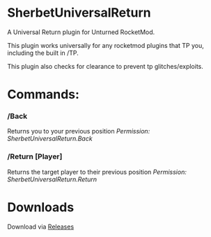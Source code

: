 # SherbetUniversalReturn
A Universal Return plugin for Unturned RocketMod.

This plugin works universally for any rocketmod plugins that TP you, including the built in /TP.

This plugin also checks for clearance to prevent tp glitches/exploits.

# Commands:

### /Back
Returns you to your previous position
*Permission: SherbetUniversalReturn.Back*


### /Return [Player]
Returns the target player to their previous position
*Permission: SherbetUniversalReturn.Return*


# Downloads
Download via <a href="https://github.com/ShimmyMySherbet/SherbetUniversalReturn/releases">Releases</a>
